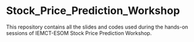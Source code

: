 # Stock_Price_Prediction_Workshop

This repository contains all the slides and codes used during the hands-on sessions of IEMCT-ESOM Stock Price Prediction Workshop.
